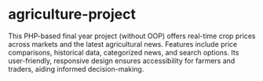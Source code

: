 # agriculture-project
This PHP-based final year project (without OOP) offers real-time crop prices across markets and the latest agricultural news. Features include price comparisons, historical data, categorized news, and search options. Its user-friendly, responsive design ensures accessibility for farmers and traders, aiding informed decision-making.
